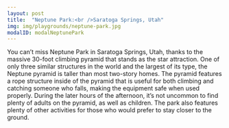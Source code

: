 ```yaml
---
layout: post
title:  "Neptune Park:<br />Saratoga Springs, Utah"
img: img/playgrounds/neptune-park.jpg
modalID: modalNeptunePark
---
```

You can’t miss Neptune Park in Saratoga Springs, Utah, thanks to the massive 30-foot climbing pyramid that stands as the star attraction. One of only three similar structures in the world and the largest of its type, the Neptune pyramid is taller than most two-story homes. The pyramid features a rope structure inside of the pyramid that is useful for both climbing and catching someone who falls, making the equipment safe when used properly. During the later hours of the afternoon, it’s not uncommon to find plenty of adults on the pyramid, as well as children. The park also features plenty of other activities for those who would prefer to stay closer to the ground.
